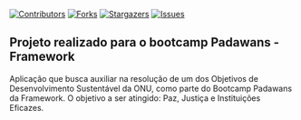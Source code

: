 [![Contributors][contributors-shield]][contributors-url]
[![Forks][forks-shield]][forks-url]
[![Stargazers][stars-shield]][stars-url]
[![Issues][issues-shield]][issues-url]
<!-- MARKDOWN LINKS & IMAGES -->
<!-- https://www.markdownguide.org/basic-syntax/#reference-style-links -->
[contributors-shield]: https://img.shields.io/github/contributors/willamiranda/padawans.svg?style=for-the-badge
[contributors-url]: https://github.com/willamiranda/padawans/graphs/contributors
[forks-shield]: https://img.shields.io/github/forks/willamiranda/padawans.svg?style=for-the-badge
[forks-url]: https://github.com/willamiranda/padawans/network/members
[stars-shield]: https://img.shields.io/github/stars/willamiranda/padawans.svg?style=for-the-badge
[stars-url]: https://github.com/willamiranda/padawans/stargazers
[issues-shield]: https://img.shields.io/github/issues/willamiranda/padawans.svg?style=for-the-badge
[issues-url]: https://github.com/willamiranda/padawans/issues


## Projeto realizado para o bootcamp Padawans - Framework
Aplicação que busca auxiliar na resolução de um dos Objetivos de Desenvolvimento Sustentável da ONU, como parte do Bootcamp Padawans da Framework. O objetivo a ser atingido: Paz, Justiça e Instituições Eficazes.
